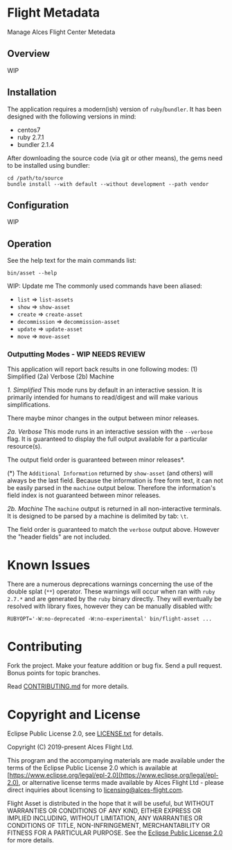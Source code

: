 # Flight Metadata

Manage Alces Flight Center Metedata

## Overview

WIP

## Installation

The application requires a modern(ish) version of `ruby`/`bundler`. It has been designed with the following versions in mind:
* centos7
* ruby 2.7.1
* bundler 2.1.4

After downloading the source code (via git or other means), the gems need to be installed using bundler:

```
cd /path/to/source
bundle install --with default --without development --path vendor
```

## Configuration

WIP

## Operation

See the help text for the main commands list:

```
bin/asset --help
```

WIP: Update me
The commonly used commands have been aliased:
* `list`          => `list-assets`
* `show`          => `show-asset`
* `create`        => `create-asset`
* `decommission`  => `decommission-asset`
* `update`        => `update-asset`
* `move`          => `move-asset`

### Outputting Modes - WIP NEEDS REVIEW

This application will report back results in one following modes:
(1)  Simplified
(2a) Verbose
(2b) Machine

*1. Simplified*
This mode runs by default in an interactive session. It is primarily intended for humans to read/digest and will make various simplifications.

There maybe minor changes in the output between minor releases.

*2a. Verbose*
This mode runs in an interactive session with the `--verbose` flag. It is guaranteed to display the full output available for a particular resource(s).

The output field order is guaranteed between minor releases\*. 

(\*) The `Additional Information` returned by `show-asset` (and others) will always be the last field. Because the information is free form text, it can not be easily parsed in the `machine` output below. Therefore the information's field index is not guaranteed between minor releases.

*2b. Machine*
The `machine` output is returned in all non-interactive terminals. It is designed to be parsed by a machine is delimited by tab: `\t`.

The field order is guaranteed to match the `verbose` output above. However the "header fields" are not included.

# Known Issues

There are a numerous deprecations warnings concerning the use of the double splat (`**`) operator. These warnings will occur when ran with `ruby 2.7.*` and are generated by the `ruby` binary directly. They will eventually be resolved with library fixes, however they can be manually disabled with:

```
RUBYOPT='-W:no-deprecated -W:no-experimental' bin/flight-asset ...
```

# Contributing

Fork the project. Make your feature addition or bug fix. Send a pull
request. Bonus points for topic branches.

Read [CONTRIBUTING.md](CONTRIBUTING.md) for more details.

# Copyright and License

Eclipse Public License 2.0, see [LICENSE.txt](LICENSE.txt) for details.

Copyright (C) 2019-present Alces Flight Ltd.

This program and the accompanying materials are made available under
the terms of the Eclipse Public License 2.0 which is available at
[https://www.eclipse.org/legal/epl-2.0](https://www.eclipse.org/legal/epl-2.0),
or alternative license terms made available by Alces Flight Ltd -
please direct inquiries about licensing to
[licensing@alces-flight.com](mailto:licensing@alces-flight.com).

Flight Asset is distributed in the hope that it will be
useful, but WITHOUT WARRANTIES OR CONDITIONS OF ANY KIND, EITHER
EXPRESS OR IMPLIED INCLUDING, WITHOUT LIMITATION, ANY WARRANTIES OR
CONDITIONS OF TITLE, NON-INFRINGEMENT, MERCHANTABILITY OR FITNESS FOR
A PARTICULAR PURPOSE. See the [Eclipse Public License 2.0](https://opensource.org/licenses/EPL-2.0) for more
details.
